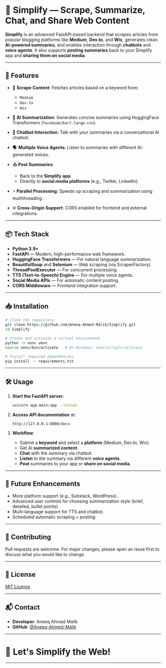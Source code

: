 

# 🧠 Simplify — Scrape, Summarize, Chat, and Share Web Content

**Simplify** is an advanced FastAPI-based backend that scrapes articles from popular blogging platforms like **Medium**, **Dev.to**, and **Wix**, generates clean **AI-powered summaries**, and enables interaction through **chatbots** and **voice agents**.
It also supports **posting summaries** back to your Simplify app and **sharing them on social media**.

---

## 🚀 Features

* 🔎 **Scrape Content**: Fetches articles based on a keyword from:

  * `Medium`
  * `Dev.to`
  * `Wix`
* 🤖 **AI Summarization**: Generates concise summaries using HuggingFace Transformers (`facebook/bart-large-cnn`).
* 💬 **Chatbot Interaction**: Talk with your summaries via a conversational AI chatbot.
* 🗣️ **Multiple Voice Agents**: Listen to summaries with different AI-generated voices.
* 📤 **Post Summaries**:

  * Back to the **Simplify app**.
  * Directly to **social media platforms** (e.g., Twitter, LinkedIn).
* ⚡ **Parallel Processing**: Speeds up scraping and summarization using multithreading.
* 🌐 **Cross-Origin Support**: CORS enabled for frontend and external integrations.

---

## 📦 Tech Stack

* **Python 3.9+**
* **FastAPI** — Modern, high-performance web framework.
* **HuggingFace Transformers** — For natural language summarization.
* **BeautifulSoup** and **Selenium** — Web scraping (via ScraperFactory).
* **ThreadPoolExecutor** — For concurrent processing.
* **TTS (Text-to-Speech) Engine** — For multiple voice agents.
* **Social Media APIs** — For automatic content posting.
* **CORS Middleware** — Frontend integration support.

---

## 📥 Installation

```bash
# Clone the repository
git clone https://github.com/Aneeq-Ahmed-Malik/Simplify.git
cd Simplify

# Create and activate a virtual environment
python -m venv venv
source venv/bin/activate   # On Windows: venv\Scripts\activate

# Install required dependencies
pip install -r requirements.txt
```

---

## 🛠️ Usage

1. **Start the FastAPI server**:

   ```bash
   uvicorn app.main:app --reload
   ```

2. **Access API documentation** at:

   ```
   http://127.0.0.1:8000/docs
   ```

3. **Workflow**:

   * Submit a **keyword** and select a **platform** (Medium, Dev.to, Wix).
   * Get AI **summarized content**.
   * **Chat** with the summary via chatbot.
   * **Listen** to the summary via different **voice agents**.
   * **Post** summaries to your app or **share on social media**.

---

## 📣 Future Enhancements

* More platform support (e.g., Substack, WordPress).
* Advanced user controls for choosing summarization style (brief, detailed, bullet points).
* Multi-language support for TTS and chatbot.
* Scheduled automatic scraping + posting.

---

## 🤝 Contributing

Pull requests are welcome.
For major changes, please open an issue first to discuss what you would like to change.

---

## 📄 License

[MIT License](LICENSE)

---

## 📬 Contact

* **Developer**: Aneeq Ahmed Malik
* **GitHub**: [@Aneeq-Ahmed-Malik](https://github.com/Aneeq-Ahmed-Malik)

---

# 🎯 Let's Simplify the Web!

---


